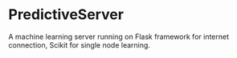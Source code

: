 # PredictiveServer
A machine learning server running on Flask framework for internet connection, Scikit for single node learning.
